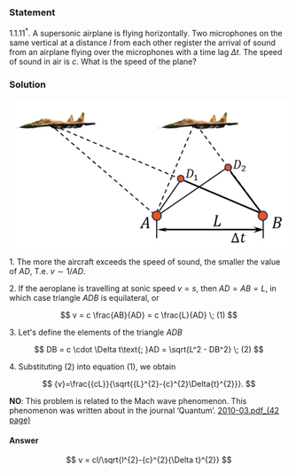###  Statement

$1.1.11^*.$ A supersonic airplane is flying horizontally. Two microphones on the same vertical at a distance $l$ from each other register the arrival of sound from an airplane flying over the microphones with a time lag $\Delta t$. The speed of sound in air is $c$. What is the speed of the plane?

### Solution

![|553x294, 42%](../../img/1.1.11/1.1.11.png)

1\. The more the aircraft exceeds the speed of sound, the smaller the value of $AD$, T.e. $v \sim 1/AD$.

2\. If the aeroplane is travelling at sonic speed $v = s$, then $AD = AB = L$, in which case triangle $ADB$ is equilateral, or

$$
v = c \frac{AB}{AD} = c \frac{L}{AD} \; (1)
$$

3\. Let's define the elements of the triangle $ADB$

$$
DB = c \cdot \Delta t\text{; }AD = \sqrt{L^2 - DB^2} \; (2)
$$

4\. Substituting $(2)$ into equation $(1)$, we obtain

$$
{v}=\frac{{cL}}{\sqrt{{L}^{2}-{c}^{2}\Delta{t}^{2}}}.
$$

__NO__: This problem is related to the Mach wave phenomenon. This phenomenon was written about in the journal ‘Quantum’. [2010-03.pdf_(42 page)](http://kvant.mccme.ru/pdf/2010/2010-03.pdf)

#### Answer

$$
v = cl/\sqrt{l^{2}-{c}^{2}{\Delta t}^{2}}
$$